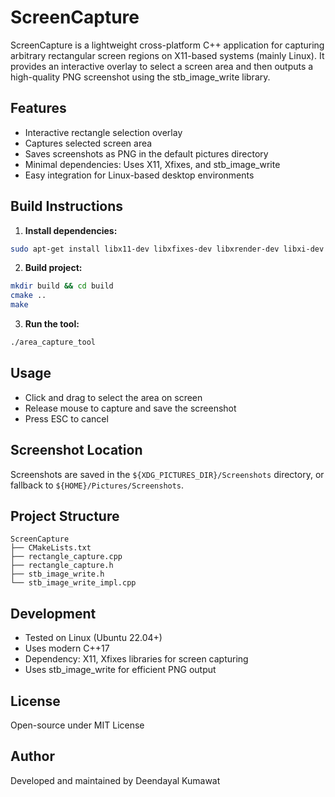 # ScreenCapture

ScreenCapture is a lightweight cross-platform C++ application for
capturing arbitrary rectangular screen regions on X11-based systems
(mainly Linux). It provides an interactive overlay to select a screen
area and then outputs a high-quality PNG screenshot using the
stb_image_write library.

## Features

-   Interactive rectangle selection overlay
-   Captures selected screen area
-   Saves screenshots as PNG in the default pictures directory
-   Minimal dependencies: Uses X11, Xfixes, and stb_image_write
-   Easy integration for Linux-based desktop environments

## Build Instructions

1.  **Install dependencies:**

``` bash
sudo apt-get install libx11-dev libxfixes-dev libxrender-dev libxi-dev mesa-common-dev
```

2.  **Build project:**

``` bash
mkdir build && cd build
cmake ..
make
```

3.  **Run the tool:**

``` bash
./area_capture_tool
```

## Usage

-   Click and drag to select the area on screen
-   Release mouse to capture and save the screenshot
-   Press ESC to cancel

## Screenshot Location

Screenshots are saved in the `${XDG_PICTURES_DIR}/Screenshots`
directory, or fallback to `${HOME}/Pictures/Screenshots`.

## Project Structure

    ScreenCapture
    ├── CMakeLists.txt
    ├── rectangle_capture.cpp
    ├── rectangle_capture.h
    ├── stb_image_write.h
    └── stb_image_write_impl.cpp

## Development

-   Tested on Linux (Ubuntu 22.04+)
-   Uses modern C++17
-   Dependency: X11, Xfixes libraries for screen capturing
-   Uses stb_image_write for efficient PNG output

## License

Open-source under MIT License

## Author

Developed and maintained by Deendayal Kumawat
